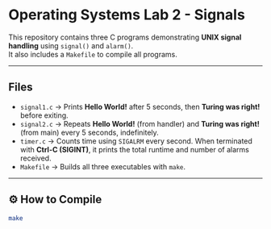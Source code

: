 # Operating Systems Lab 2 - Signals

This repository contains three C programs demonstrating **UNIX signal handling** using `signal()` and `alarm()`.  
It also includes a `Makefile` to compile all programs.

---

## Files
- `signal1.c` → Prints **Hello World!** after 5 seconds, then **Turing was right!** before exiting.  
- `signal2.c` → Repeats **Hello World!** (from handler) and **Turing was right!** (from main) every 5 seconds, indefinitely.  
- `timer.c` → Counts time using `SIGALRM` every second. When terminated with **Ctrl-C (SIGINT)**, it prints the total runtime and number of alarms received.  
- `Makefile` → Builds all three executables with `make`.

---

## ⚙️ How to Compile
```bash
make

